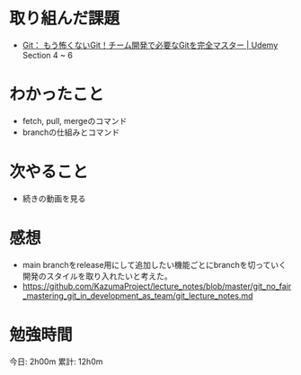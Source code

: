 # 取り組んだ課題
- [Git： もう怖くないGit！チーム開発で必要なGitを完全マスター \| Udemy](https://www.udemy.com/course/unscared_git/) Section 4 ~ 6

# わかったこと
- fetch, pull, mergeのコマンド
- branchの仕組みとコマンド

# 次やること
- 続きの動画を見る

# 感想
- main branchをrelease用にして追加したい機能ごとにbranchを切っていく開発のスタイルを取り入れたいと考えた。
- https://github.com/KazumaProject/lecture_notes/blob/master/git_no_fair_mastering_git_in_development_as_team/git_lecture_notes.md

# 勉強時間
今日: 2h00m
累計: 12h0m
